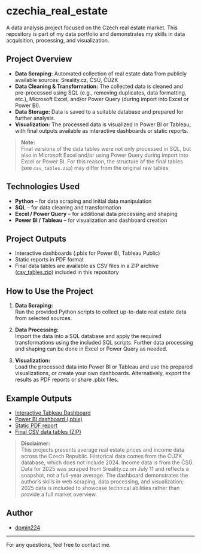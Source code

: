 # czechia_real_estate

A data analysis project focused on the Czech real estate market. This repository is part of my data portfolio and demonstrates my skills in data acquisition, processing, and visualization.

## Project Overview

- **Data Scraping:** Automated collection of real estate data from publicly available sources: Sreality.cz, ČSÚ, ČÚZK
- **Data Cleaning & Transformation:** The collected data is cleaned and pre-processed using SQL (e.g., removing duplicates, data formatting, etc.), Microsoft Excel, and/or Power Query (during import into Excel or Power BI).
- **Data Storage:** Data is saved to a suitable database and prepared for further analysis.
- **Visualization:** The processed data is visualized in Power BI or Tableau, with final outputs available as interactive dashboards or static reports.

> **Note:**  
> Final versions of the data tables were not only processed in SQL, but also in Microsoft Excel and/or using Power Query during import into Excel or Power BI. For this reason, the structure of the final tables (see `csv_tables.zip`) may differ from the original raw tables.

## Technologies Used

- **Python** – for data scraping and initial data manipulation
- **SQL** – for data cleaning and transformation
- **Excel / Power Query** – for additional data processing and shaping
- **Power BI / Tableau** – for visualization and dashboard creation

## Project Outputs

- Interactive dashboards (.pbix for Power BI, Tableau Public)
- Static reports in PDF format
- Final data tables are available as CSV files in a ZIP archive ([csv_tables.zip](csv_tables.zip)) included in this repository

## How to Use the Project

1. **Data Scraping:**  
   Run the provided Python scripts to collect up-to-date real estate data from selected sources.

2. **Data Processing:**  
   Import the data into a SQL database and apply the required transformations using the included SQL scripts. Further data processing and shaping can be done in Excel or Power Query as needed.

3. **Visualization:**  
   Load the processed data into Power BI or Tableau and use the prepared visualizations, or create your own dashboards. Alternatively, export the results as PDF reports or share .pbix files.

## Example Outputs

- [Interactive Tableau Dashboard](https://public.tableau.com/views/Czechia_dashboard/Dashboard1?:language=en-US&:sid=&:redirect=auth&:display_count=n&:origin=viz_share_link)
- [Power BI dashboard (.pbix)](powerbi_dashboard.pbix)
- [Static PDF report](powerbi_dashboard.pdf)
- [Final CSV data tables (ZIP)](csv_tables.zip)

> **Disclaimer:**  
>This projects presents average real estate prices and income data across the Czech Republic. Historical data comes from the ČÚZK database, which does not include 2024. Income data is from the ČSÚ. Data for 2025 was scraped from Sreality.cz on July 11 and reflects a snapshot, not a full-year average. The dashboard demonstrates the author’s skills in web scraping, data processing, and visualization; 2025 data is included to showcase technical abilities rather than provide a full market overview.

## Author

- [domin224](https://github.com/domin224)

---

For any questions, feel free to contact me.
